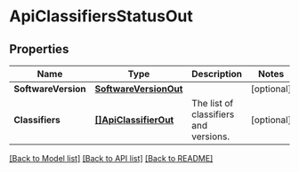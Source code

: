 # ApiClassifiersStatusOut

## Properties
Name | Type | Description | Notes
------------ | ------------- | ------------- | -------------
**SoftwareVersion** | [**SoftwareVersionOut**](SoftwareVersionOut.md) |  | [optional] 
**Classifiers** | [**[]ApiClassifierOut**](APIClassifierOut.md) | The list of classifiers and versions. | [optional] 

[[Back to Model list]](../README.md#documentation-for-models) [[Back to API list]](../README.md#documentation-for-api-endpoints) [[Back to README]](../README.md)


